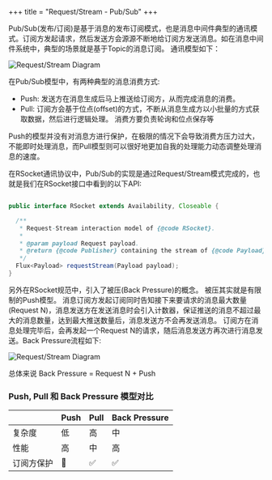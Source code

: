 +++
title = "Request/Stream - Pub/Sub"
+++


Pub/Sub(发布/订阅)是基于消息的发布订阅模式，也是消息中间件典型的通讯模式。订阅方发起请求，然后发送方会源源不断地给订阅方发送消息。如在消息中间件系统中，典型的场景就是基于Topic的消息订阅。
通讯模型如下：

![Request/Stream Diagram](/images/communication/stream.png)

在Pub/Sub模型中，有两种典型的消息消费方式:

* Push: 发送方在消息生成后马上推送给订阅方，从而完成消息的消费。
* Pull: 订阅方会基于位点(offset)的方式，不断从消息生成方以小批量的方式获取数据，然后进行逻辑处理。 消费方要负责轮询和位点保存等

Push的模型并没有对消息方进行保护，在极限的情况下会导致消费方压力过大，不能即时处理消息，而Pull模型则可以很好地更加自我的处理能力动态调整处理消息的速度。

在RSocket通讯协议中，Pub/Sub的实现是通过Request/Stream模式完成的，也就是我们在RSocket接口中看到的以下API:

```java

public interface RSocket extends Availability, Closeable {

  /**
   * Request-Stream interaction model of {@code RSocket}.
   *
   * @param payload Request payload.
   * @return {@code Publisher} containing the stream of {@code Payload}s representing the response.
   */
  Flux<Payload> requestStream(Payload payload);
}

```

另外在RSocket规范中，引入了被压(Back Pressure)的概念。 被压其实就是有限制的Push模型。
消息订阅方发起订阅同时告知接下来要请求的消息最大数量(Request N)，消息发送方在发送消息时会引入计数器，保证推送的消息不超过最大的消息数量，达到最大推送数量后，消息发送方不会再发送消息。
订阅方在消息处理完毕后，会再发起一个Request N的请求，随后消息发送方再次进行消息发送。Back Pressure流程如下:

![Request/Stream Diagram](/images/traffic/back_pressure.png)

总体来说 Back Pressure =  Request N + Push


### Push, Pull 和 Back Pressure 模型对比

|     | Push               | Pull               | Back Pressure            |
|:----|:-------------------|:--------------------|:-------------------|
| 复杂度 | 低     | 高  | 中 |
| 性能            |  高 | 中      | 高 |
| 订阅方保护 | :red_circle:       | :white_check_mark:  | :white_check_mark: |




